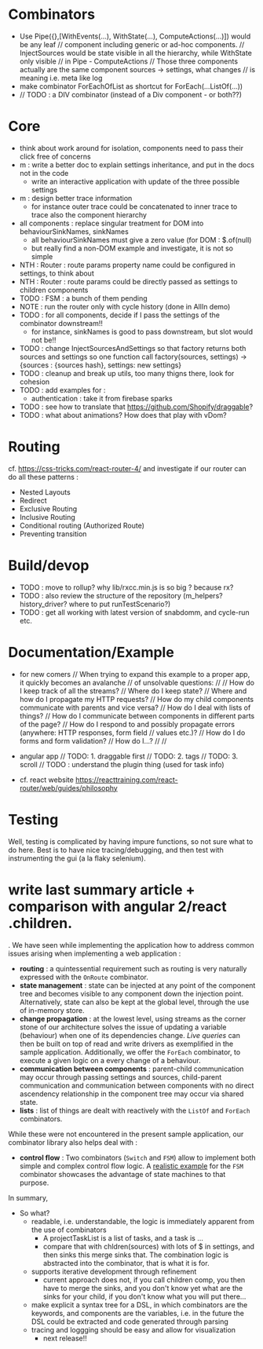 # Combinators
- Use Pipe({},[WithEvents(...), WithState(...), ComputeActions(...)]) would be any leaf
      // component including generic or ad-hoc components.
      // InjectSources would be state visible in all the hierarchy, while WithState only visible
      // in Pipe - ComputeActions
      // Those three components actually are the same component sources -> settings, what changes
      // is meaning i.e. meta like log
- make combinator ForEachOfList as shortcut for ForEach(...ListOf(...))
- // TODO : a DIV combinator (instead of a Div component - or both??)

# Core
- think about work around for isolation, components need to pass their click free of concerns
- m : write a better doc to explain settings inheritance, and put in the docs not in the code
  - write an interactive application with update of the three possible settings
- m : design better trace information
  - for instance outer trace could be concatenated to inner trace to trace also the component 
  hierarchy
- all components : replace singular treatment for DOM into behaviourSinkNames, sinkNames
  - all behaviourSinkNames must give a zero value (for DOM : $.of(null)
  - but really find a non-DOM example and investigate, it is not so simple
- NTH : Router : route params property name could be configured in settings, to think about
- NTH : Router : route params could be directly passed as settings to children components
- TODO : FSM : a bunch of them pending
- NOTE : run the router only with cycle history (done in AllIn demo)
- TODO : for all components, decide if I pass the settings of the combinator downstream!!
   - for instance, sinkNames is good to pass downstream, but slot would not be!!
- TODO : change InjectSourcesAndSettings so that factory returns both sources and settings so
 one function call factory(sources, settings) -> {sources : {sources hash}, settings: new
 settings}
- TODO : cleanup and break up utils, too many thigns there, look for cohesion
- TODO : add examples for :
   - authentication : take it from firebase sparks
- TODO : see how to translate that https://github.com/Shopify/draggable?
- TODO : what about animations? How does that play with vDom?

# Routing
cf. https://css-tricks.com/react-router-4/ and investigate if our router can do all these patterns :

- Nested Layouts
- Redirect
- Exclusive Routing
- Inclusive Routing
- Conditional routing (Authorized Route)
- Preventing transition

# Build/devop
- TODO : move to rollup? why lib/rxcc.min.js is so big ? because rx?
- TODO : also review the structure of the repository (m_helpers? history_driver? where to put 
runTestScenario?)
- TODO : get all working with latest version of snabdomm, and cycle-run etc.

# Documentation/Example
- for new comers
// When trying to expand this example to a proper app, it quickly becomes an avalanche
// of unsolvable questions:
//
//   How do I keep track of all the streams?
//   Where do I keep state?
//   Where and how do I propagate my HTTP requests?
//   How do my child components communicate with parents and vice versa?
//   How do I deal with lists of things?
//   How do I communicate between components in different parts of the page?
//   How do I respond to and possibly propagate errors (anywhere: HTTP responses, form field
// values etc.)?
//   How do I do forms and form validation?
//   How do I...?
//   //

- angular app
// TODO:  1. draggable first
// TODO:  2. tags
// TODO:  3. scroll
// TODO : understand the plugin thing (used for task info)

- cf. react website https://reacttraining.com/react-router/web/guides/philosophy

# Testing
Well, testing is complicated by having impure functions, so not sure what to do here. Best is to 
have nice tracing/debugging, and then test with instrumenting the gui (a la flaky selenium). 

# write last summary article + comparison with angular 2/react <component settings>.children.
.</component>
We have seen while implementing the application how to address common issues arising when 
implementing a web application :

- **routing** : a quintessential requirement such as routing is very naturally expressed with 
 the `OnRoute` combinator.
- **state management** : state can be injected at any point of the component tree and becomes 
visible to any component down the injection point. Alternatively, state can also be kept at the
 global level, through the use of in-memory store.
- **change propagation** : at the lowest level, using streams as the corner stone of our 
architecture solves the issue of updating a variable (behaviour) when one of its dependencies 
change. *Live queries* can then be built on top of read and write drivers as exemplified in the 
sample application. Additionally, we offer the `ForEach` combinator, to execute a given logic on 
a every change of a behaviour. 
- **communication between components** : parent-child communication may occur through passing 
settings and sources, child-parent communication and communication between components with no 
direct ascendency relationship in the component tree may occur via shared state. 
- **lists** : list of things are dealt with reactively with the `ListOf` and `ForEach` combinators. 

While these were not encountered in the present sample application, our combinator library also 
helps deal with :

- **control flow** : Two combinators (`Switch` and `FSM`) allow to implement both simple and 
complex control flow logic. A [realistic example](https://github.com/brucou/component-combinators/tree/master/examples/volunteerApplication) for the `FSM` combinator showcases the advantage of state machines to that purpose.

In summary,

- So what?
  - readable, i.e. understandable, the logic is immediately apparent from the use of combinators
    - A projectTaskList is a list of tasks, and a task is ...
    - compare that with chldren(sources) with lots of $ in settings, and then sinks this merge 
    sinks that. The combination logic is abstracted into the combinator, that is what it is for.
  - supports iterative development through refinement
    - current approach does not, if you call children comp, you then have to merge the sinks, and
     you don't know yet what are the sinks for your child, if you don't know what you will put 
     there...
   - make explicit a syntax tree for a DSL, in which combinators are the keywords, and components
    are the variables, i.e. in the future the DSL could be extracted and code generated through 
    parsing
   - tracing and loggging should be easy and allow for visualization
     - next release!! 

